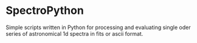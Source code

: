 # SpectroPython
Simple scripts written in Python for processing and evaluating single oder series of astronomical 1d spectra in fits or ascii format.
